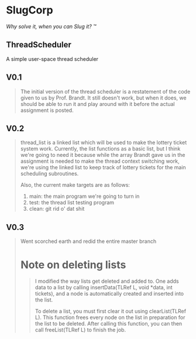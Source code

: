SlugCorp
========
*Why solve it, when you can Slug it? &trade;*

ThreadScheduler
---------------

A simple user-space thread scheduler

## V0.1
> The initial version of the thread scheduler is a restatement of
> the code given to us by Prof. Brandt. It still doesn't work, but when
> it does, we should be able to run it and play around with it before the 
> actual assignment is posted.

## V0.2
> thread_list is a linked list which will be used to make the lottery ticket
> system work. Currently, the list functions as a basic list, but I think 
> we're going to need it because while the array Brandt gave us in the assignment
> is needed to make the thread context switching work, we're using the linked list
> to keep track of lottery tickets for the main scheduling subroutines.
>
> Also, the current make targets are as follows:
> 
> 1. main: the main program we're going to turn in
> 2. test: the thread list testing program
> 3. clean: git rid o' dat shit

## V0.3
> Went scorched earth and redid the entire master branch
> # Note on deleting lists
>> I modified the way lists get deleted and added to. One adds data to a list by calling 
>> insertData(TLRef L, void *data, int tickets), and a node is automatically created
>> and inserted into the list.
>>
>> To delete a list, you must first clear it out using clearList(TLRef L). This function
>> frees every node on the list in preparation for the list to be deleted. After calling this
>> function, you can then call freeList(TLRef L) to finish the job.